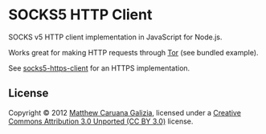 # SOCKS5 HTTP Client #

SOCKS v5 HTTP client implementation in JavaScript for Node.js.

Works great for making HTTP requests through [Tor](https://www.torproject.org/) (see bundled example).

See [socks5-https-client](https://github.com/mattcg/socks5-https-client) for an HTTPS implementation.

## License ##

Copyright © 2012 [Matthew Caruana Galizia](http://twitter.com/mcaruanagalizia), licensed under a [Creative Commons Attribution 3.0 Unported (CC BY 3.0)](http://creativecommons.org/licenses/by/3.0/legalcode) license.
